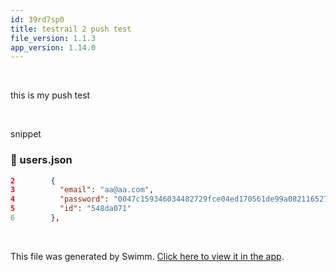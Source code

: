 ```yaml
---
id: 39rd7sp0
title: testrail 2 push test
file_version: 1.1.3
app_version: 1.14.0
---
```


<br/>

this is my push test

<br/>

snippet
<!-- NOTE-swimm-snippet: the lines below link your snippet to Swimm -->
### 📄 users.json
```json
2        {
3          "email": "aa@aa.com",
4          "password": "0047c159346034482729fce04ed170561de99a082116527685b3642a47f47cef13795b71a5076115e1b6f3c24ce47b67ec4b52c06edd9392d5e1ca4a379c8475.6f60434a50f5083e",
5          "id": "548da071"
6        },
```

<br/>

This file was generated by Swimm. [Click here to view it in the app](https://swimm-web-app.web.app/repos/Z2l0aHViJTNBJTNBZWNvbW0lM0ElM0Ftb3NoaWtzd2ltbQ==/docs/39rd7sp0).
